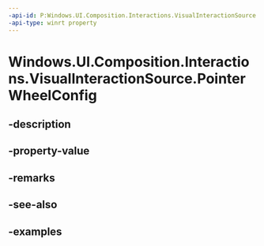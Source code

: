 ```yaml
---
-api-id: P:Windows.UI.Composition.Interactions.VisualInteractionSource.PointerWheelConfig
-api-type: winrt property
---
```


<!-- Property syntax.
public InteractionSourceConfiguration PointerWheelConfig { get; }
-->

# Windows.UI.Composition.Interactions.VisualInteractionSource.PointerWheelConfig

## -description

## -property-value

## -remarks

## -see-also

## -examples

